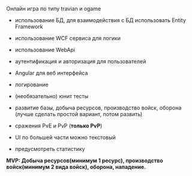 Онлайн игра по типу travian и ogame

* использование БД, для взаимодействия с БД использовать Entity Framework
* использование WCF сервиса для логики
* использование WebApi
* аутентификация и авторизация для пользователей
* Angular для веб интерфейса
* логирование
* (необязательно) юнит тесты

* развитие базы, добыча ресурсов, производство войск, оборона (лучше сделать простой вариант, потом развить)
* сражения PvE и PvP (**только PvP**)
* UI по большей части можно текстовый
* предусмотреть статистику

**MVP: Добыча ресурсов(минимум 1 ресурс), производство войск(минимум 2 вида войск), оборона, нападение.**
